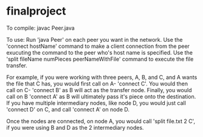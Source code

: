 # finalproject
To compile:
javac Peer.java

To use:
Run 'java Peer' on each peer you want in the network.
Use the 'connect hostName' command to make a client connection from the peer exucuting the command to the peer who's host name is specified.
Use the 'split fileName numPieces peerNameWithFile' command to execute the file transfer.

For example, if you were working with three peers, A, B, and C, and A wants the file that C has, you would first call on A- 'connect C'. You would then call on C- 'connect B' as B will act as the transfer node. Finally, you would call on B 'connect A' as B will ultimately pass it's piece onto the destination. If you have multiple intermediary nodes, like node D, you would just call 'connect D' on C, and call 'connect A' on node D.

Once the nodes are connected, on node A, you would call 'split file.txt 2 C', if you were using B and D as the 2 intermediary nodes.
